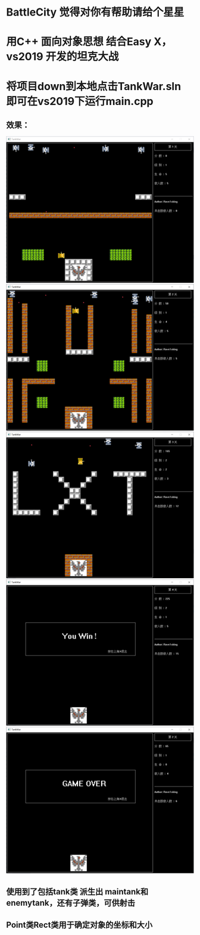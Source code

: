 # BattleCity 觉得对你有帮助请给个星星
# 用C++ 面向对象思想 结合Easy X，vs2019 开发的坦克大战
# 将项目down到本地点击TankWar.sln 即可在vs2019下运行main.cpp
## 效果：
![](/img/1.png)
![](/img/2.png)
![](/img/3.png)
![](/img/YouWin.png)
![](/img/YouLose.png)
## 使用到了包括tank类 派生出 maintank和enemytank，还有子弹类，可供射击
## Point类Rect类用于确定对象的坐标和大小


